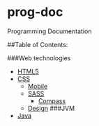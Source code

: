 # prog-doc
Programming Documentation

##Table of Contents:

###Web technologies
- [HTML5](web-tech/html5.md "HTML5 Documentation")
- [CSS](web-tech/css.md "CSS Documentation")
  - [Mobile](web-tech/css-mobile.md "CSS Mobile Documentation")
  - [SASS](web-tech/sass.md "SASS Documentation")
    - [Compass](web-tech/compass.md "Compass Documentation")
  - [Design](web-tech/design.md "Design Documentation")
###JVM
- [Java](jvm/java.md "Java Documentation")
